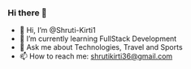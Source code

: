 ### Hi there 👋
- 👋 Hi, I’m @Shruti-Kirti1
- 🌱 I’m currently learning FullStack Development
- 💬 Ask me about Technologies, Travel and Sports
- 📫 How to reach me: shrutikirti36@gmail.com 
<!--
**Shruti-Kirti1/Shruti-Kirti1** is a ✨ _special_ ✨ repository because its `README.md` (this file) appears on your GitHub profile.

Here are some ideas to get you started:

- 🔭 I’m currently working on ...
- 🌱 I’m currently learning ...
- 👯 I’m looking to collaborate on ...
- 🤔 I’m looking for help with ...
- 💬 Ask me about ...
- 📫 How to reach me: ...
- 😄 Pronouns: ...
- ⚡ Fun fact: ...
-->
